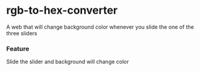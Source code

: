# rgb-to-hex-converter
A web that will change background color whenever you slide the one of the three sliders

### Feature
Slide the slider and background will change color

